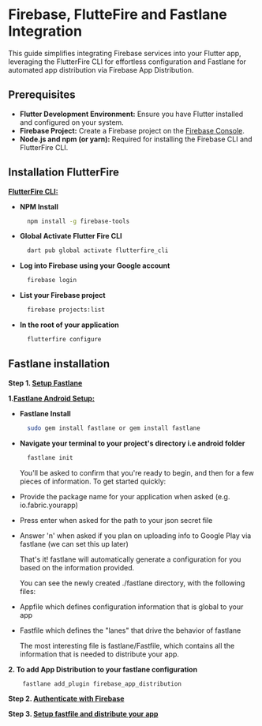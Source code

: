 
# Firebase, FlutteFire and Fastlane Integration

This guide simplifies integrating Firebase services into your Flutter app, leveraging the FlutterFire CLI for effortless configuration and Fastlane for automated app distribution via Firebase App Distribution.

## **Prerequisites**

* **Flutter Development Environment:**  Ensure you have Flutter installed and configured on your system.
* **Firebase Project:** Create a Firebase project on the [Firebase Console](https://console.firebase.google.com/).
* **Node.js and npm (or yarn):** Required for installing the Firebase CLI and FlutterFire CLI.

## Installation FlutterFire

**[FlutterFire CLI:](https://firebase.flutter.dev/docs/cli/)**

* **NPM Install**

  ```bash
    npm install -g firebase-tools
  ```

* **Global Activate Flutter Fire CLI**

  ```bash
    dart pub global activate flutterfire_cli
  ```

* **Log into Firebase using your Google account**

  ```bash
    firebase login
  ```

* **List your Firebase project**

  ```bash
    firebase projects:list
  ```

* **In the root of your application**

  ```bash
    flutterfire configure
  ```

## Fastlane installation

**Step 1. [Setup Fastlane](https://firebase.google.com/docs/app-distribution/android/distribute-fastlane#setup)**

  **1.[Fastlane Android Setup:](https://docs.fastlane.tools/getting-started/android/setup/)**

* **Fastlane Install**

    ```bash
      sudo gem install fastlane or gem install fastlane
    ```

* **Navigate your terminal to your project's directory i.e android folder**

    ```bash
      fastlane init
    ```

  You'll be asked to confirm that you're ready to begin, and then for a few pieces of     information. To get started quickly:

* Provide the package name for your application when asked (e.g. io.fabric.yourapp)
* Press enter when asked for the path to your json secret file
* Answer 'n' when asked if you plan on uploading info to Google Play via fastlane (we can set this up later)

  That's it! fastlane will automatically generate a configuration for you based on the information provided.

  You can see the newly created ./fastlane directory, with the following files:

* Appfile which defines configuration information that is global to your app
* Fastfile which defines the "lanes" that drive the behavior of fastlane

  The most interesting file is fastlane/Fastfile, which contains all the information that is needed to distribute your app.

**2. To add App Distribution to your fastlane configuration**

  ```bash
      fastlane add_plugin firebase_app_distribution
  ```

**Step 2. [Authenticate with Firebase](https://firebase.google.com/docs/app-distribution/android/distribute-fastlane#authenticate)**

**Step 3. [Setup fastfile and distribute your app](https://firebase.google.com/docs/app-distribution/android/distribute-fastlane#distribute)**
